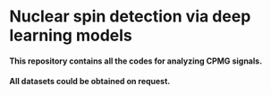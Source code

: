 # Nuclear spin detection via deep learning models

#### This repository contains all the codes for analyzing CPMG signals.
#### All datasets could be obtained on request.
